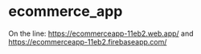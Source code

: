 # ecommerce_app

On the line: https://ecommerceapp-11eb2.web.app/ and  https://ecommerceapp-11eb2.firebaseapp.com/
